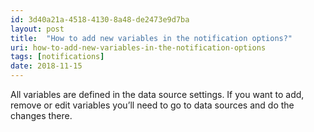 ```yaml
---
id: 3d40a21a-4518-4130-8a48-de2473e9d7ba
layout: post
title:  "How to add new variables in the notification options?"
uri: how-to-add-new-variables-in-the-notification-options
tags: [notifications]
date: 2018-11-15
---
```


All variables are defined in the data source settings. If you want to add, remove or edit variables you’ll need to go to
data sources and do the changes there.